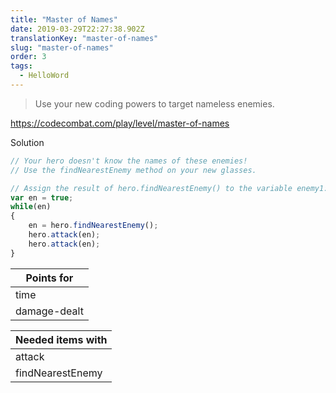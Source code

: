 ```yaml
---
title: "Master of Names"
date: 2019-03-29T22:27:38.902Z
translationKey: "master-of-names"
slug: "master-of-names"
order: 3
tags:
  - HelloWord
---
```


> Use your new coding powers to target nameless enemies.

https://codecombat.com/play/level/master-of-names

Solution

```javascript
// Your hero doesn't know the names of these enemies!
// Use the findNearestEnemy method on your new glasses.

// Assign the result of hero.findNearestEnemy() to the variable enemy1:
var en = true;
while(en)
{
    en = hero.findNearestEnemy();
    hero.attack(en);
    hero.attack(en);
}

```

Points for |
--- |
time |
damage-dealt |

Needed items with |
--- |
attack |
findNearestEnemy |


